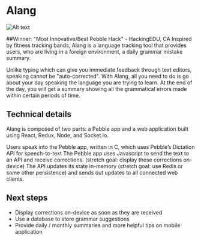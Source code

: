 # Alang

![Alt text](https://cloud.githubusercontent.com/assets/13319677/10723591/4b3c813c-7b8a-11e5-9596-d229c8b29273.jpg "Carry me Alang™ with you :)")

##Winner: "Most Innovative/Best Pebble Hack" - HackingEDU, CA
Inspired by fitness tracking bands, Alang is a language tracking tool that provides users, who are living in a foreign environment, a daily grammar mistake summary.

Unlike typing which can give you immediate feedback through text editors, speaking cannot be "auto-corrected". With Alang, all you need to do is go about your day speaking the language you are trying to learn. At the end of the day, you will get a summary showing all the grammatical errors made within certain periods of time.

## Technical details
Alang is composed of two parts: a Pebble app and a web application built using React, Redux, Node, and Socket.io.

Users speak into the Pebble app, written in C, which uses Pebble’s Dictation API for speech-to-text
The Pebble app uses Javascript to send the text to an API and receive corrections. (stretch goal: display these corrections on-device)
The API updates its state in-memory (stretch goal: use Redis or some other persistence) and sends out updates to all connected web clients.

## Next steps
* Display corrections on-device as soon as they are received
* Use a database to store grammar suggestions
* Provide daily / monthly summaries and more helpful tips on mobile application

